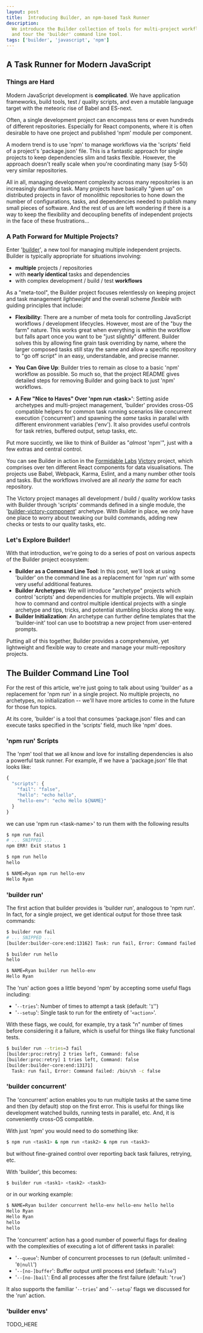 ```yaml
---
layout: post
title:  Introducing Builder, an npm-based Task Runner
description:
  We introduce the Builder collection of tools for multi-project workflows
  and tour the 'builder' command line tool.
tags: ['builder', 'javascript', 'npm']
---
```


## A Task Runner for Modern JavaScript

### Things are Hard

Modern JavaScript development is **complicated**. We have application
frameworks, build tools, test / quality scripts, and even a mutable language
target with the meteoric rise of Babel and ES-next.

Often, a single development project can encompass tens or even hundreds of
different repositories. Especially for React components, where it is often
desirable to have one project and published 'npm' module per component.

<!-- TODO: GET LINK for npm workflows -->

A modern trend is to use 'npm' to manage workflows via the 'scripts' field of
a project's 'package.json' file. This is a fantastic approach for single
projects to keep dependencies slim and tasks flexible. However, the approach
doesn't really scale when you're coordinating many (say 5-50) very similar
repositories.

All in all, managing development complexity across many repositories is an
increasingly daunting task. Many projects have basically "given up" on
distributed projects in favor of monolithic repositories to hone down the number
of configurations, tasks, and dependencies needed to publish many small pieces
of software. And the rest of us are left wondering if there is a way to keep
the flexibility and decoupling benefits of independent projects in the face
of these frustrations...

### A Path Forward for Multiple Projects?

Enter '[builder][]', a new tool for managing multiple independent projects.
Builder is typically appropriate for situations involving:

* **multiple** projects / repositories
* with **nearly identical** tasks and dependencies
* with complex development / build / test **workflows**

As a "meta-tool", the Builder project focuses relentlessly on keeping project
and task management _lightweight_ and the overall scheme _flexible_ with
guiding principles that include:

* **Flexibility**: There are a number of meta tools for controlling JavaScript
  workflows / development lifecycles. However, most are of the "buy the farm"
  nature. This works great when everything is within the workflow but falls
  apart once you want to be "just slightly" different. Builder solves this by
  allowing fine grain task overriding by name, where the larger composed tasks
  still stay the same and allow a specific repository to "go off script" in an
  easy, understandable, and precise manner.

* **You Can Give Up**: Builder tries to remain as close to a basic 'npm'
  workflow as possible. So much so, that the project README gives detailed steps
  for removing Builder and going back to just 'npm' workflows.

* **A Few "Nice to Haves" Over 'npm run \<task\>'**: Setting aside archetypes and
  multi-project management, 'builder' provides cross-OS compatible helpers for
  common task running scenarios like concurrent execution ('concurrent') and
  spawning the _same_ tasks in parallel with different environment variables
  ('env'). It also provides useful controls for task retries, buffered output,
  setup tasks, etc.

Put more succintly, we like to think of Builder as "_almost_ 'npm'", just with
a few extras and central control.

You can see Builder in action in the [Formidable Labs][fmd] [Victory][victory]
project, which comprises over ten different React components for data
visualisations. The projects use Babel, Webpack, Karma, Eslint, and a many
number other tools and tasks. But the workflows involved are all _nearly the
same_ for each repository.

The Victory project manages all development / build / quality worklow tasks with
Builder through 'scripts' commands defined in a single module, the
'[builder-victory-component][]' archetype. With Builder in place, we only have
one place to worry about tweaking our build commands, adding new checks or
tests to our quality tasks, etc.

### Let's Explore Builder!

With that introduction, we're going to do a series of post on various aspects
of the Builder project ecosystem:

* **Builder as a Command Line Tool**: In this post, we'll look at using
  'builder' on the command line as a replacement for 'npm run' with some very
  useful additional features.
* **Builder Archetypes**: We will introduce "archetype" projects which control
  'scripts' and dependencies for multiple projects. We will explain how to
  command and control multiple identical projects with a single archetype
  and tips, tricks, and potential stumbling blocks along the way.
* **Builder Initialization**: An archetype can further define templates that
  the 'builder-init' tool can use to bootstrap a new project from user-entered
  prompts.

Putting all of this together, Builder provides a comprehensive, yet lightweight
and flexible way to create and manage your multi-repository projects.

<!-- more start -->

## The Builder Command Line Tool

For the rest of this article, we're just going to talk about using 'builder'
as a replacement for 'npm run' in a single project. No multiple projects, no
archetypes, no initialization -- we'll have more articles to come in the future
for those fun topics.

At its core, 'builder' is a tool that consumes 'package.json' files and can
execute tasks specified in the 'scripts' field, much like 'npm' does.

### 'npm run' Scripts

The 'npm' tool that we all know and love for installing dependencies is also a
powerful task runner. For example, if we have a 'package.json' file that looks
like:

```js
{
  "scripts": {
    "fail": "false",
    "hello": "echo hello",
    "hello-env": "echo Hello ${NAME}"
  }
}
```

we can use 'npm run \<task-name\>' to run them with the following results

```sh
$ npm run fail
# ... SNIPPED ...
npm ERR! Exit status 1

$ npm run hello
hello

$ NAME=Ryan npm run hello-env
Hello Ryan
```

<!-- TODO LINK README -->
### 'builder run'

The first action that builder provides is 'builder run', analogous to
'npm run'. In fact, for a single project, we get identical output for those
three task commands:

```sh
$ builder run fail
# ... SNIPPED ...
[builder:builder-core:end:13162] Task: run fail, Error: Command failed: /bin/sh -c false

$ builder run hello
hello

$ NAME=Ryan builder run hello-env
Hello Ryan
```

The 'run' action goes a little beyond 'npm' by accepting some useful flags
including:

* '`--tries`': Number of times to attempt a task (default: '`1`'')
* '`--setup`': Single task to run for the entirety of '`<action>`'.

With these flags, we could, for example, try a task "n" number of times before
considering it a failure, which is useful for things like flaky functional tests.

```sh
$ builder run --tries=3 fail
[builder:proc:retry] 2 tries left, Command: false
[builder:proc:retry] 1 tries left, Command: false
[builder:builder-core:end:13171]
  Task: run fail, Error: Command failed: /bin/sh -c false
```

<!-- TODO LINK README -->
### 'builder concurrent'

The 'concurrent' action enables you to run multiple tasks at the same time and
then (by default) stop on the first error. This is useful for things like
development watched builds, running tests in parallel, etc. And, it is
conveniently cross-OS compatible.

With just 'npm' you would need to do something like:

```sh
$ npm run <task1> & npm run <task2> & npm run <task3>
```

but without fine-grained control over reporting back task failures, retrying,
etc.

With 'builder', this becomes:

```sh
$ builder run <task1> <task2> <task3>
```

or in our working example:

```sh
$ NAME=Ryan builder concurrent hello-env hello-env hello hello
Hello Ryan
Hello Ryan
hello
hello
```

The 'concurrent' action has a good number of powerful flags for dealing with
the complexities of executing a lot of different tasks in parallel:

* '`--queue`': Number of concurrent processes to run (default: unlimited - '`0|null`')
* '`--[no-]buffer`': Buffer output until process end (default: '`false`')
* '`--[no-]bail`': End all processes after the first failure (default: '`true`')

It also supports the familiar '`--tries`' and '`--setup`' flags we discussed
for the 'run' action.

<!-- TODO LINK README -->
### 'builder envs'

TODO_HERE



[fmd]: http://formidablelabs.com/
[builder]: https://github.com/FormidableLabs/builder
[builder-init]: https://github.com/FormidableLabs/builder-init
[builder-react-component]: https://github.com/FormidableLabs/builder-react-component
[builder-victory-component]: https://github.com/FormidableLabs/builder-victory-component
[victory]: http://victory.formidable.com

<!-- more end -->
